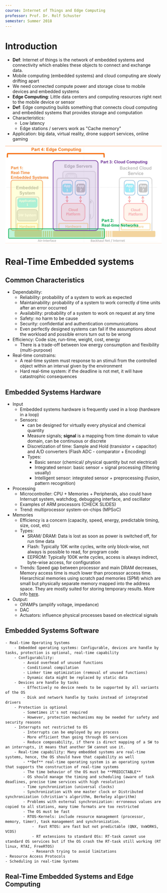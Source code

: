 ```yaml
---
course: Internet of Things and Edge Computing
professor: Prof. Dr. Rolf Schuster
semester: Summer 2018
---
```


# Introduction
- **Def**: Internet of things is the network of embedded systems and connectivity which enables these objects to connect and exchange data.
- Mobile computing (embedded systems) and cloud computing are slowly drifting apart
- We need connected compute power and storage close to mobile devices and embedded systems
- **Edge Computing**: Little data centers and computing resources right next to the mobile device or sensor
- **Def**: Edge computing builds something that connects cloud computing and embedded systems that provides storage and computation
- Characteristics:
    - Low latency
    - Edge stations / servers work as "Cache memory"
- Application: big data, virtual reality, drone support services, online gaming

![Course Map](images/iot-course.png)

# Real-Time Embedded systems
## Common Characteristics
- Dependability: 
    - Reliability: probability of a system to work as expected
    - Maintainability: probability of a system to work correctly _d_ time units after an error occurred
    - Availability: probability of a system to work on request at any time
    - Safety: no harm to be cause
    - Security: confidential and authentication  communications 
    - Even perfectly designed systems can fail if the assumptions about the workload and possible errors turn out to be wrong
- Efficiency:  Code size, run-time, weight, cost, energy
    - There is a trade-off between low energy consumption and flexibility (multi-purpose)
- Real-time constrains:
    - A real-time system must response to an stimuli from the controlled object within an interval given by the environment
    - Hard real-time system: if the deadline is not met, it will have catastrophic consequences

## Embedded Systems Hardware
 - Input
    - Embedded systems hardware is frequently used in a loop (hardware in a loop)
    - Sensors: 
        - can be designed for virtually every physical and chemical quantity
        - Measure signals; **signal** is a mapping from time domain to value domain, can be continuous or discrete
        - Discretization of time: Sample and Hold (transistor + capacitor) and A/D converters (Flash ADC - comparator + Encoding)
        - Types: 
            - Basic sensor (chemical/ physical quantity but not electrical)
            - Integrated sensor: basic sensor + signal processing (filtering usually)
            - Intelligent sensor: integrated sensor + preprocessing (fusion, pattern recognition)
- Processing
    - Microcontroller: CPU + Memories + Peripherals, also could have Interrupt system, watchdog, debugging interface, and oscillator
    - Examples of ARM processors (CHECK SLIDES)
    - Trend: multiprocessor system-on-chips (MPSoC)
- Memories
    - Efficiency is a concern (capacity, speed, energy, predictable timing, size, cost, etc)
    - Types:
        - SRAM/ DRAM: Data is lost as soon as power is switched off, for run time data
        - Flash: Typically 10K write cycles, write only block-wise, not always is possible to read, for program code
        - EEPROM: Typically 100K write cycles, access is always indirect, byte-wise access, for configuration
    - Trends: Speed gap between processor and main DRAM decreases, Memory access time is much lower than processor access time. Hierarchical memories using scratch pad memories (SPM) which are small but physically separate memory mapped into the address space. They are mostly suited for storing temporary results. More info [here](https://en.wikipedia.org/wiki/Scratchpad_memory).
- Output:
    - OPAMPs (amplify voltage, impedance)
    - DAC
    - Actuators: influence physical processes based on electrical signals

## Embedded Systems Software
    - Real-time Operating Systems
        - Embedded operating systems: Configurable, devices are handle by tasks, protection is optional, real-time capability
        - Configurability:
            - Avoid overhead of unused functions
            - Conditional compilation 
            - Linker time optimization (removal of unused functions)
            - Dynamic data might be replaced by static data
        - Devices are handle by tasks
            - Effectively no device needs to be supported by all variants of the OS
            - Disk and network handle by tasks instead of integrated drivers
        - Protection is optional
            - Sometimes it's not required
            - However, protection mechanisms may be needed for safety and security reasons
        - Interrupts not restricted to OS
            - Interrupts can be employed by any process
            - More efficient than going through OS services
            - Reduce composability, if there is direct mapping of a SW to an interrupts, it means that another SW cannot use it.
        - Real-time capability: Many embedded systems are real-time systems, hence, the OS should have that capability as well
            - **Def** real-time operating system is an operating system that supports the construction of real-time systems
            - The time behavior of the OS must be **PREDICTABLE**
            - OS should manage the timing and scheduling (aware of task deadlines, precise time services with high resolution)
            - Time synchronization (universal clocks)
            - Synchronization with one master clock or Distributed synchronization (christian's algorithm, Berkeley algorithm)
            - Problems with external synchronization: erroneous values are copied to all stations, many time formats are too restricted
            - The OS must be fast
            - RTOS-Kernels: include resource management (processor, memory, timer), task management and synchronization.
                -  Fast RTOS: are fast but not predictable (QNX, VxWORKS, VCOS)
                - RT extensions to standard OSs: RT-task cannot use standard OS services but if the OS crash the RT-task still working (RT linux, RTAI, FreeRTOS)
                - Research trying to avoid limitations
    - Resource Access Protocols
    - Scheduling in real-time Systems

## Real-Time Embedded Systems and Edge Computing
